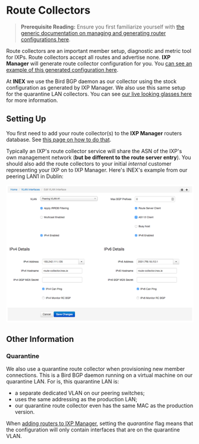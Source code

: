 # Route Collectors

> **Prerequisite Reading:** Ensure you first familiarize yourself with [the generic documentation on managing and generating router configurations here](routers.md).

Route collectors are an important member setup, diagnostic and metric tool for IXPs. Route collectors accept all routes and advertise none. **IXP Manager** will generate route collector configuration for you. You [can see an example of this generated configuration here](https://github.com/inex/IXP-Manager/blob/master/data/travis-ci/known-good/ci-apiv4-rc1-lan1-ipv4.conf).

At **INEX** we use the Bird BGP daemon as our collector using the stock configuration as generated by IXP Manager. We also use this same setup for the quarantine LAN collectors. You can see [our live looking glasses here](https://www.inex.ie/ixp/lg) for more information.

## Setting Up

You first need to add your route collector(s) to the **IXP Manager** routers database. See [this page on how to do that](routers.md).

Typically an IXP's route collector service will share the ASN of the IXP's own management network (**but be different to the route server entry**). You should also add the route collectors to your initial *internal* customer representing your IXP on to IXP Manager. Here's INEX's example from our peering LAN1 in Dublin:

![Route Collector INEX VLAN Interface Entry](img/rc-inex-vli.png)



## Other Information

### Quarantine

We also use a quarantine route collector when provisioning new member connections. This is a Bird BGP daemon running on a virtual machine on our quarantine LAN. For is, this quarantine LAN is:

* a separate dedicated VLAN on our peering switches;
* uses the same addressing as the production LAN;
* our quarantine route collector even has the same MAC as the production version.

When [adding routers to IXP Manager](routers.md), setting the *quarantine* flag means that the configuration will only contain interfaces that are on the quarantine VLAN.
